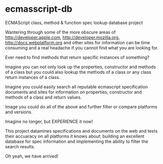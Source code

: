 # ecmasscript-db
ECMAScript class, method &amp; function spec lookup database project

Wantering through some of the more obscure areas of http://developer.apple.com, http://developer.mozilla.org, http://docs.webplatform.org and other sites for information can be time consuming and a real headache if you cannot find what you are looking for.  

Ever need to find methods that return specific instances of something?

Imagine you can not only look up the properties, constructor and methods of a class but you could also lookup the methods of a class or any class return instances of a class.  

Imagine you could easily search all reputable ecmascript specification documents and sites for information on properties, constructor and methods of a class and return values.

Image you could do all of the above and further filter or compare platforms and versions.

Imagine no longer, but EXPERIENCE it now!

This project datamines specifications and documents on the web and tests their accuaracy on all platforms it knows about: building an excellent database for spec information and implementing the ability to filter the search results.

Oh yeah, we have arrived!


